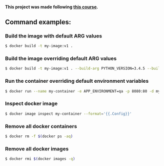 #### This project was made following [this course](https://www.udemy.com/course/docker-in-a-weekend-40-practical-demos-for-devops-learners/?srsltid=AfmBOoritFZZ9_0x6gHY1hwWs1rxj7URL9nf1RLa6OCZF5vEC_9z5U0s&couponCode=LETSLEARNNOW).


## Command examples:

### Build the image with default ARG values
```bash
$ docker build -t my-image:v1 .
```

### Build the image overriding default ARG values
```bash
$ docker build -t my-image:v1 . --build-arg PYTHON_VERSION=3.4.5 --build-arg ENVIRONMENT=qa
```

### Run the container overriding default environment variables
```bash
$ docker run --name my-container -e APP_ENVIRONMENT=qa -p 8080:80 -d my-image:v1
```

### Inspect docker image
```bash
$ docker image inspect my-container --format='{{.Config}}'
```

### Remove all docker containers
```bash
$ docker rm -f $(docker ps -aq)
```

### Remove all docker images
```bash
$ docker rmi $(docker images -q)
```
